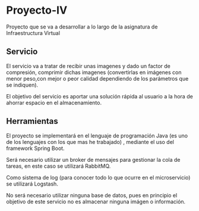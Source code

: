 # Proyecto-IV
Proyecto que se va a desarrollar a lo largo de la asignatura de Infraestructura Virtual

## Servicio
El servicio va a tratar de recibir unas imagenes y dado un factor de compresión, comprimir dichas imagenes (convertirlas en imágenes con menor peso,con mejor o peor calidad dependiendo de los parámetros que se indiquen).

El objetivo del servicio es aportar una solución rápida al usuario a la hora de ahorrar espacio en el almacenamiento.

## Herramientas

El proyecto se implementará en el lenguaje de programación Java (es uno de los lenguajes con los que mas he trabajado) , mediante el uso del framework Spring Boot.

Será necesario utilizar un broker de mensajes para gestionar la cola de tareas, en este caso se utilizará RabbitMQ.

Como sistema de log (para conocer todo lo que ocurre en el microservicio) se utilizará Logstash.

No será necesario utilizar ninguna base de datos, pues en principio el objetivo de este servicio no es almacenar ninguna imágen o información.


